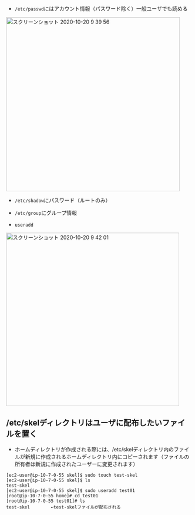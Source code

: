 
- `/etc/passwd`にはアカウント情報（パスワード除く）一般ユーザでも読める
<img width="473" alt="スクリーンショット 2020-10-20 9 39 56" src="https://user-images.githubusercontent.com/60077121/96526362-45d80700-12b8-11eb-90a3-7c61b9eff46d.png">

- `/etc/shadow`にパスワード（ルートのみ）
- `/etc/group`にグループ情報

- `useradd`
<img width="471" alt="スクリーンショット 2020-10-20 9 42 01" src="https://user-images.githubusercontent.com/60077121/96526619-1d044180-12b9-11eb-9b85-95498d42bd74.png">

## /etc/skelディレクトリはユーザに配布したいファイルを置く
- ホームディレクトリが作成される際には、/etc/skelディレクトリ内のファイルが新規に作成されるホームディレクトリ内にコピーされます（ファイルの所有者は新規に作成されたユーザーに変更されます）
```
[ec2-user@ip-10-7-0-55 skel]$ sudo touch test-skel
[ec2-user@ip-10-7-0-55 skel]$ ls
test-skel
[ec2-user@ip-10-7-0-55 skel]$ sudo useradd test01
[root@ip-10-7-0-55 home]# cd test01
[root@ip-10-7-0-55 test01]# ls
test-skel        ←test-skelファイルが配布される
```
